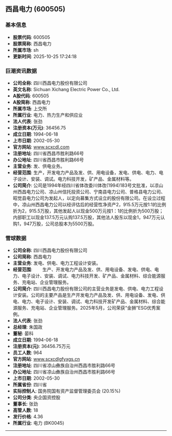 ## 西昌电力 (600505)

### 基本信息

- **股票代码**: 600505
- **股票简称**: 西昌电力
- **所属市场**: sh
- **更新时间**: 2025-10-25 17:24:18

### 巨潮资讯数据

- **公司全称**: 四川西昌电力股份有限公司
- **英文名称**: Sichuan Xichang Electric Power Co., Ltd.
- **A股代码**: 600505
- **A股简称**: 西昌电力
- **所属市场**: 上交所
- **所属行业**: 电力、热力生产和供应业
- **法人代表**: 张劲
- **注册资本(万元)**: 36456.75
- **成立日期**: 1994-06-18
- **上市日期**: 2002-05-30
- **官方网站**: www.scxcdl.com
- **注册地址**: 四川省西昌市胜利路66号
- **办公地址**: 四川省西昌市胜利路66号
- **主营业务**: 发、供电业务。
- **经营范围**: 生产，开发电力产品及发、供、用电设备，发电、供电、电力、电子设计、安装、调试。电力科技开发，矿产品、金属材料等。
- **公司简介**: 公司是1994年经四川省体改委川体改(1994)183号文批准，以凉山州西昌电力公司、凉山州信托投资公司、宁南县电力公司、普格县电力公司、昭觉县电力公司为发起人，以定向募集方式设立的股份有限公司。在设立过程中，凉山州西昌电力公司以经评估后的经营性净资产2，915.5万元按1:1的比例折为2，915.5万股，其他发起人以现金500万元按1：1的比例折为500万股；内部职工以现金137.5万元认购137.5万股，其他法人股东以现金1，947万元认购1，947万股，公司总股本为5500万股。

### 雪球数据

- **公司全称**: 四川西昌电力股份有限公司
- **公司简称**: 西昌电力
- **主营业务**: 发电、供电、电力工程设计安装。
- **经营范围**: 　　生产、开发电力产品及发、供、用电设备、发电、供电、电力、电子设计、安装、调试、电力科技开发、矿产品、金属材料、综合能源服务、充电站、企业管理服务。
- **公司简介**: 四川西昌电力股份有限公司的主营业务是发电、供电、电力工程设计安装。公司的主要产品是生产开发电力产品及发、供、用电设备、发电、供电、电力、电子设计、安装、调试、电力科技开发矿产品、金属材料、综合能源服务、充电站、企业管理服务。2025年5月，公司荣获“金狮”ESG优秀案例。
- **法人代表**: 张劲
- **总经理**: 朱国政
- **董秘**: 晏科
- **成立日期**: 1994-06-18
- **注册资本(元)**: 36456.75万元
- **员工人数**: 964
- **官方网站**: www.scxcdlgfyxgs.cn
- **注册地址**: 四川省凉山彝族自治州西昌市胜利路66号
- **办公地址**: 四川省凉山彝族自治州西昌市胜利路66号
- **上市日期**: 2002-05-30
- **所属省份**: 四川省
- **实际控制人**: 国务院国有资产监督管理委员会 (20.15%)
- **公司分类**: 央企国资控股
- **董事长**: 张劲
- **高管人数**: 18
- **发行价格**: 4.36
- **所属行业**: 电力 (BK0045)

---